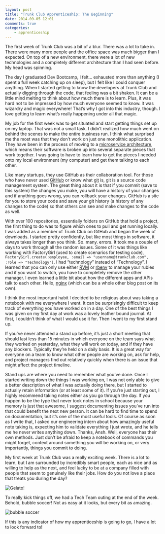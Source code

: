 ```yaml
---
layout: post
title: "Trunk Club Apprenticeship: The Beginning"
date: 2014-09-05 12:01
comments: true
categories:
	- apprenticeship 
---
```


The first week of Trunk Club was a bit of a blur. There was a lot to take in. There were many more people and the office space was much bigger than I expected. On top of a new environment, there were a lot of new technologies and a completely different architecture than I had seen before. My head was spinning.

The day I graduated Dev Bootcamp, I felt… exhausted more than anything (I spent a full week catching up on sleep), but I felt like I could conquer anything. When I started getting to know the developers at Trunk Club and actually digging through the code, that feeling was a bit shaken. It can be a little mind melting to think about how much there is to learn. Plus, it was hard not to be impressed by how much everyone seemed to know. It was wizardry and magic everywhere! That’s why I got into this industry, though. I love getting to learn what’s really happening under all that magic.

My job for the first week was to get situated and start getting things set up on my laptop. That was not a small task.  I didn’t realized how much went on behind the scenes to make the entire business run. I think what surprised me the most was that they don’t work on just one monolithic application. They have been in the process of moving to a [microservice architecture](http://martinfowler.com/articles/microservices.html), which means their software is broken up into several separate pieces that work together. I was going to have to learn how to get the pieces I needed onto my local environment (my computer) and get them talking to each other.

Like many startups, they use GitHub as their collaboration tool. For those who have never used [GitHub](https://github.com/about) or know what [git](http://git-scm.com/doc) is, git is a source code management system. The great thing about it is that if you commit (save to this system) the changes you make, you will have a history of your changes and if anything goes wrong, you can rollback your changes. GitHub is a site for you to store your code and save your git history (a history of any changes to the code) so that others can see and make changes to the code as well.

With over 100 repositories, essentially folders on GitHub that hold a project, the first thing to do was to figure which ones to pull and get running locally. I was added as a member of Trunk Club on GitHub and began the week of downloads. I started pretty confidently, but like most things in software, it always takes longer than you think. So. many. errors. It took me a couple of days to work through all the random issues. Some of it was things like working with FactoryGirl (used to create scenarios for testing code), 
```FactoryGirl.create(:employee, :email => "username@trunkclub.com", :role => "Technology")```. 
I had “technology” instead of “Technology”. I learned that you can only use either [RVM](http://rvm.io/) or [rbenv](https://github.com/sstephenson/rbenv) to manage your rubies and if you want to switch, you have to completely remove the other manager. I even learned a little bit about how the different apps and APIs talk to each other. Hello, [nginx](http://nginx.com/) (which can be a whole other blog post on its own).

I think the most important habit I decided to be religious about was taking a notebook with me everywhere I went. It can be surprisingly difficult to keep track of everything you have worked on in a day. One of the best things I was given on my first day at work was a lovely leather bound journal. At first, I couldn’t think of what I would use it for. Then I went to my first stand up. 

If you’ve never attended a stand up before, it’s just a short meeting that should last less than 15 minutes in which everyone on the team says what they worked on yesterday, what they will work on today, and if they have any blockers. Typically they’re held on a daily basis. It is a great way for everyone on a team to know what other people are working on, ask for help, and project managers find out relatively quickly when there is an issue that might affect the project timeline.

Stand ups are where you need to remember what you’ve done. Once I started writing down the things I was working on, I was not only able to give a better description of what I was actually doing there, but I started to actually retain information (or at least some of it). If you’re just starting out, I highly recommend taking notes either as you go through the day. If you happen to be the type that never took notes in school because your memory is just that awesome, I suggest documenting issues you’ve run into that could benefit the next new person. It can be hard to find time to spend on documentation, but it’s one of the most useful tools. Of course as soon as I write that, I asked our engineering intern about how amazingly useful note taking is, expecting him to validate everything I just wrote, and he tells me he never writes anything down. Thanks, Ansh. Well, everyone has their own methods. Just don’t be afraid to keep a notebook of commands you might forget, context around something you will be working on, or very importantly, things you commit to doing.

My first week at Trunk Club was a really exciting week. There is a lot to learn, but I am surrounded by incredibly smart people, each as nice and as willing to help as the next, and  feel lucky to be at a company filled with people that seem to genuinely like their jobs. How do you not love a place that treats you during the day?

![Gelato!](http://i.imgur.com/jDd2VP6l.jpg)

To really kick things off, we had a Tech Team outing at the end of the week. Behold, bubble soccer! Not as easy at it looks, but every bit as amazing. 

![bubble soccer](http://i.imgur.com/kSEBeoK.jpg)

If this is any indicator of how my apprenticeship is going to go, I have a lot to look forward to!